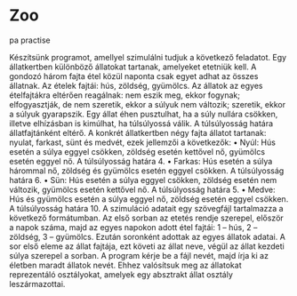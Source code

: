 # Zoo
pa practise

Készítsünk programot, amellyel szimulálni tudjuk a következő feladatot. Egy
állatkertben különböző állatokat tartanak, amelyeket etetniük kell. A gondozó három
fajta étel közül naponta csak egyet adhat az összes állatnak. Az ételek fajtái: hús,
zöldség, gyümölcs. Az állatok az egyes ételfajtákra eltérően reagálnak: nem eszik
meg, ekkor fogynak; elfogyasztják, de nem szeretik, ekkor a súlyuk nem változik;
szeretik, ekkor a súlyuk gyarapszik. Egy állat éhen pusztulhat, ha a súly nullára
csökken, illetve elhízásban is kimúlhat, ha túlsúlyossá válik. A túlsúlyosság határa
állatfajtánként eltérő.
A konkrét állatkertben négy fajta állatot tartanak: nyulat, farkast, sünt és medvét,
ezek jellemzői a következők:
• Nyúl: Hús esetén a súlya eggyel csökken, zöldség esetén kettővel nő, gyümölcs
  esetén eggyel nő. A túlsúlyosság határa 4.
• Farkas: Hús esetén a súlya hárommal nő, zöldség és gyümölcs esetén eggyel
  csökken. A túlsúlyosság határa 6.
• Sün: Hús esetén a súlya eggyel csökken, zöldség esetén nem változik,
  gyümölcs esetén kettővel nő. A túlsúlyosság határa 5.
• Medve: Hús és gyümölcs esetén a súlya eggyel nő, zöldség esetén eggyel
  csökken. A túlsúlyosság határa 10.
A szimuláció adatait egy szövegfájl tartalmazza a következő formátumban. Az első
sorban az etetés rendje szerepel, először a napok száma, majd az egyes napokon
adott étel fajtái: 1 – hús, 2 – zöldség, 3 – gyümölcs. Ezután soronként adottak az egyes
állatok adatai. A sor első eleme az állat fajtája, ezt követi az állat neve, végül az állat
kezdeti súlya szerepel a sorban.
A program kérje be a fájl nevét, majd írja ki az életben maradt állatok nevét. Ehhez
valósítsuk meg az állatokat reprezentáló osztályokat, amelyek egy absztrakt állat
osztály leszármazottai.
